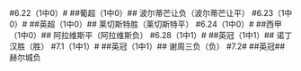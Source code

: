 ﻿#6.22（1中0）#
##葡超（1中0）##
波尔蒂芒让负（波尔蒂芒让平）
#6.23（1中0）#
##英超（1中0）##
莱切斯特胜（莱切斯特平）
#6.24（1中0）#
##西甲（1中0）##
阿拉维斯平（阿拉维斯负）
#6.28（1中1）#
##英冠（1中1）##
诺丁汉胜（胜）
#7.1（1中1）#
##英冠（1中1）##
谢周三负（负）
#7.2#
##英冠##
赫尔城负